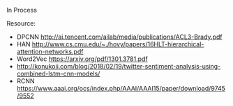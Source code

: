 In Process


Resource:
* DPCNN http://ai.tencent.com/ailab/media/publications/ACL3-Brady.pdf
* HAN http://www.cs.cmu.edu/~./hovy/papers/16HLT-hierarchical-attention-networks.pdf
* Word2Vec https://arxiv.org/pdf/1301.3781.pdf
* http://konukoii.com/blog/2018/02/19/twitter-sentiment-analysis-using-combined-lstm-cnn-models/
* RCNN https://www.aaai.org/ocs/index.php/AAAI/AAAI15/paper/download/9745/9552
